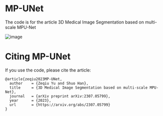 # MP-UNet
The code is for the article 3D Medical Image Segmentation based on multi-scale MPU-Net

![image](https://github.com/Stefan-Yu404/MP-UNet/assets/80494218/0226ec52-41e4-43a2-aafc-61b2eff59b18)


# Citing MP-UNet
If you use the code, please cite the article:
```
@article{zeqiu2023MP-UNet,
  author    = {Zeqiu Yu and Shuo Han},
  title     = {3D Medical Image Segmentation based on multi-scale MPU-Net},
  journal   = {arXiv preprint arXiv:2307.05799},
  year      = {2023},
  url       = {https://arxiv.org/abs/2307.05799}
}
```
